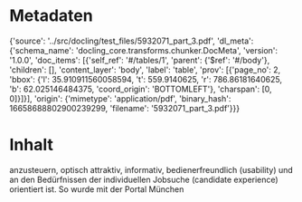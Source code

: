 # Metadaten
{'source': '../src/docling/test_files/5932071_part_3.pdf', 'dl_meta': {'schema_name': 'docling_core.transforms.chunker.DocMeta', 'version': '1.0.0', 'doc_items': [{'self_ref': '#/tables/1', 'parent': {'$ref': '#/body'}, 'children': [], 'content_layer': 'body', 'label': 'table', 'prov': [{'page_no': 2, 'bbox': {'l': 35.910911560058594, 't': 559.9140625, 'r': 786.86181640625, 'b': 62.025146484375, 'coord_origin': 'BOTTOMLEFT'}, 'charspan': [0, 0]}]}], 'origin': {'mimetype': 'application/pdf', 'binary_hash': 16658688802900239299, 'filename': '5932071_part_3.pdf'}}}

# Inhalt
anzusteuern, optisch attraktiv, informativ, bedienerfreundlich (usability) und an den Bedürfnissen der individuellen Jobsuche (candidate experience) orientiert ist. So wurde mit der Portal München